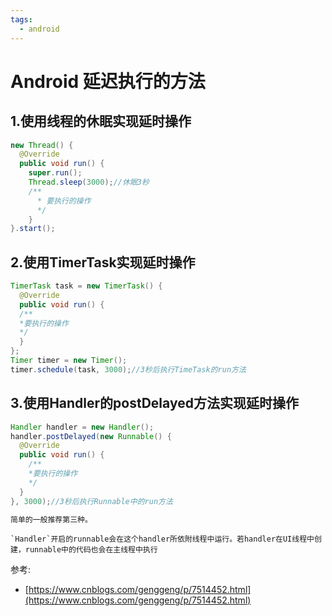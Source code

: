 ```yaml
---
tags:
  - android
---
```


# Android 延迟执行的方法

## 1.使用线程的休眠实现延时操作

```java
new Thread() {
  @Override
  public void run() {
    super.run();
    Thread.sleep(3000);//休眠3秒
    /**
      * 要执行的操作
      */
    }
}.start();
```

## 2.使用TimerTask实现延时操作

```java
TimerTask task = new TimerTask() {
  @Override
  public void run() {
  /**
  *要执行的操作
  */
  }
};
Timer timer = new Timer();
timer.schedule(task, 3000);//3秒后执行TimeTask的run方法
```

## 3.使用Handler的postDelayed方法实现延时操作

```java
Handler handler = new Handler();
handler.postDelayed(new Runnable() {
  @Override
  public void run() {
    /**
    *要执行的操作
    */
  }
}, 3000);//3秒后执行Runnable中的run方法

简单的一般推荐第三种。
```

```
`Handler`开启的runnable会在这个handler所依附线程中运行。若handler在UI线程中创建，runnable中的代码也会在主线程中执行
```

参考:

- [https://www.cnblogs.com/genggeng/p/7514452.html](https://www.cnblogs.com/genggeng/p/7514452.html)

